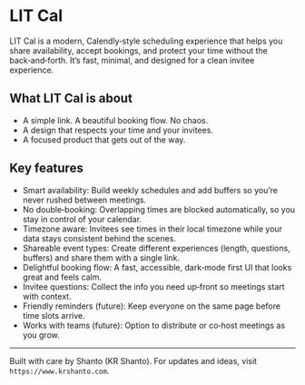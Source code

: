 # LIT Cal

LIT Cal is a modern, Calendly‑style scheduling experience that helps you share availability, accept bookings, and protect your time without the back‑and‑forth. It’s fast, minimal, and designed for a clean invitee experience.

## What LIT Cal is about

- A simple link. A beautiful booking flow. No chaos.
- A design that respects your time and your invitees.
- A focused product that gets out of the way.

## Key features

- Smart availability: Build weekly schedules and add buffers so you’re never rushed between meetings.
- No double‑booking: Overlapping times are blocked automatically, so you stay in control of your calendar.
- Timezone aware: Invitees see times in their local timezone while your data stays consistent behind the scenes.
- Shareable event types: Create different experiences (length, questions, buffers) and share them with a single link.
- Delightful booking flow: A fast, accessible, dark‑mode first UI that looks great and feels calm.
- Invitee questions: Collect the info you need up‑front so meetings start with context.
- Friendly reminders (future): Keep everyone on the same page before time slots arrive.
- Works with teams (future): Option to distribute or co‑host meetings as you grow.

---

Built with care by Shanto (KR Shanto). For updates and ideas, visit `https://www.krshanto.com`.
